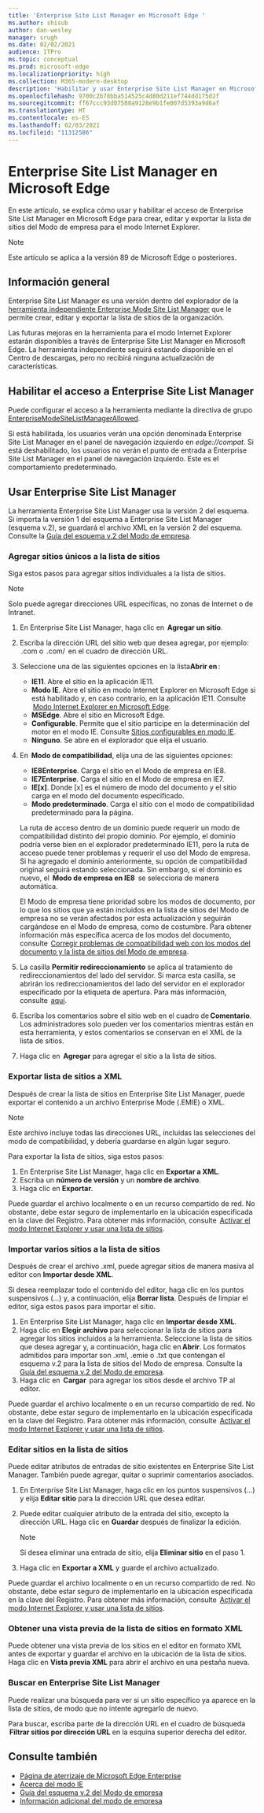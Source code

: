 ```yaml
---
title: 'Enterprise Site List Manager en Microsoft Edge '
ms.author: shisub
author: dan-wesley
manager: srugh
ms.date: 02/02/2021
audience: ITPro
ms.topic: conceptual
ms.prod: microsoft-edge
ms.localizationpriority: high
ms.collection: M365-modern-desktop
description: 'Habilitar y usar Enterprise Site List Manager en Microsoft Edge '
ms.openlocfilehash: 9700c2b78bba514525c4d80d211ef744dd175d2f
ms.sourcegitcommit: ff67ccc93d07588a9128e9b1fe007d5393a9d6af
ms.translationtype: HT
ms.contentlocale: es-ES
ms.lasthandoff: 02/03/2021
ms.locfileid: "11312586"
---
```

# Enterprise Site List Manager en Microsoft Edge

En este artículo, se explica cómo usar y habilitar el acceso de Enterprise Site List Manager en Microsoft Edge para crear, editar y exportar la lista de sitios del Modo de empresa para el modo Internet Explorer.

> [!NOTE]
> Este artículo se aplica a la versión 89 de Microsoft Edge o posteriores. 

## Información general

Enterprise Site List Manager es una versión dentro del explorador de la [herramienta independiente Enterprise Mode Site List Manager](https://www.microsoft.com/download/details.aspx?id=49974) que le permite crear, editar y exportar la lista de sitios de la organización.

Las futuras mejoras en la herramienta para el modo Internet Explorer estarán disponibles a través de Enterprise Site List Manager en Microsoft Edge. La herramienta independiente seguirá estando disponible en el Centro de descargas, pero no recibirá ninguna actualización de características.

## Habilitar el acceso a Enterprise Site List Manager

Puede configurar el acceso a la herramienta mediante la directiva de grupo [EnterpriseModeSiteListManagerAllowed](https://docs.microsoft.com/DeployEdge/microsoft-edge-policies#enterprisemodesitelistmanagerallowed).

Si está habilitada, los usuarios verán una opción denominada Enterprise Site List Manager en el panel de navegación izquierdo en *edge://compat*. Si está deshabilitado, los usuarios no verán el punto de entrada a Enterprise Site List Manager en el panel de navegación izquierdo. Este es el comportamiento predeterminado.

## Usar Enterprise Site List Manager

La herramienta Enterprise Site List Manager usa la versión 2 del esquema. Si importa la versión 1 del esquema a Enterprise Site List Manager (esquema v.2), se guardará el archivo XML en la versión 2 del esquema. Consulte la [Guía del esquema v.2 del Modo de empresa](https://docs.microsoft.com/internet-explorer/ie11-deploy-guide/enterprise-mode-schema-version-2-guidance).

### Agregar sitios únicos a la lista de sitios  

Siga estos pasos para agregar sitios individuales a la lista de sitios.

> [!NOTE]
> Solo puede agregar direcciones URL específicas, no zonas de Internet o de Intranet.

1. En Enterprise Site List Manager, haga clic en  **Agregar un sitio**.
2. Escriba la dirección URL del sitio web que desea agregar, por ejemplo:  <domain>.com o  <domain>.com/<path>  en el cuadro de dirección URL.
3. Seleccione una de las siguientes opciones en la lista**Abrir en** :

   - **IE11**. Abre el sitio en la aplicación IE11.
   - **Modo IE**. Abre el sitio en modo Internet Explorer en Microsoft Edge si está habilitado y, en caso contrario, en la aplicación IE11. Consulte  [Modo Internet Explorer en Microsoft Edge](https://docs.microsoft.com/deployedge/edge-ie-mode).
   - **MSEdge**. Abre el sitio en Microsoft Edge.
   - **Configurable**. Permite que el sitio participe en la determinación del motor en el modo IE. Consulte [Sitios configurables en modo IE](https://docs.microsoft.com/deployedge/edge-learnmore-configurable-sites-ie-mode).
   - **Ninguno**. Se abre en el explorador que elija el usuario.  

4. En  **Modo de compatibilidad**, elija una de las siguientes opciones:

   - **IE8Enterprise**. Carga el sitio en el Modo de empresa en IE8.
   - **IE7Enterprise**. Carga el sitio en el Modo de empresa en IE7.
   - **IE[x]**. Donde [x] es el número de modo del documento y el sitio carga en el modo del documento especificado.
   - **Modo predeterminado**. Carga el sitio con el modo de compatibilidad predeterminado para la página.

   La ruta de acceso dentro de un dominio puede requerir un modo de compatibilidad distinto del propio dominio. Por ejemplo, el dominio podría verse bien en el explorador predeterminado IE11, pero la ruta de acceso puede tener problemas y requerir el uso del Modo de empresa. Si ha agregado el dominio anteriormente, su opción de compatibilidad original seguirá estando seleccionada. Sin embargo, si el dominio es nuevo, el  **Modo de empresa en IE8**  se selecciona de manera automática.

   El Modo de empresa tiene prioridad sobre los modos de documento, por lo que los sitios que ya están incluidos en la lista de sitios del Modo de empresa no se verán afectados por esta actualización y seguirán cargándose en el Modo de empresa, como de costumbre. Para obtener información más específica acerca de los modos del documento, consulte  [Corregir problemas de compatibilidad web con los modos del documento y la lista de sitios del Modo de empresa](https://docs.microsoft.com/internet-explorer/ie11-deploy-guide/fix-compat-issues-with-doc-modes-and-enterprise-mode-site-list).

5. La casilla **Permitir redireccionamiento** se aplica al tratamiento de redireccionamientos del lado del servidor. Si marca esta casilla, se abrirán los redireccionamientos del lado del servidor en el explorador especificado por la etiqueta de apertura. Para más información, consulte  [aquí](https://docs.microsoft.com/internet-explorer/ie11-deploy-guide/enterprise-mode-schema-version-2-guidance#updated-schema-attributes).
6. Escriba los comentarios sobre el sitio web en el cuadro de **Comentario**. Los administradores solo pueden ver los comentarios mientras están en esta herramienta, y estos comentarios se conservan en el XML de la lista de sitios.
7. Haga clic en  **Agregar** para agregar el sitio a la lista de sitios.

### Exportar lista de sitios a XML

Después de crear la lista de sitios en Enterprise Site List Manager, puede exportar el contenido a un archivo Enterprise Mode (.EMIE) o XML. 

> [!NOTE]
> Este archivo incluye todas las direcciones URL, incluidas las selecciones del modo de compatibilidad, y debería guardarse en algún lugar seguro.

Para exportar la lista de sitios, siga estos pasos:

1. En Enterprise Site List Manager, haga clic en **Exportar a XML**.
2. Escriba un **número de versión** y un **nombre de archivo**.
3. Haga clic en **Exportar**.

Puede guardar el archivo localmente o en un recurso compartido de red. No obstante, debe estar seguro de implementarlo en la ubicación especificada en la clave del Registro. Para obtener más información, consulte  [Activar el modo Internet Explorer y usar una lista de sitios](https://docs.microsoft.com/deployedge/edge-ie-mode-policies).

### Importar varios sitios a la lista de sitios

Después de crear el archivo .xml, puede agregar sitios de manera masiva al editor con **Importar desde XML**.

Si desea reemplazar todo el contenido del editor, haga clic en los puntos suspensivos (...) y, a continuación, elija **Borrar lista**. Después de limpiar el editor, siga estos pasos para importar el sitio.

1. En Enterprise Site List Manager, haga clic en **Importar desde XML**. 
2. Haga clic en **Elegir archivo** para seleccionar la lista de sitios para agregar los sitios incluidos a la herramienta. Seleccione la lista de sitios que desea agregar y, a continuación, haga clic en **Abrir**. Los formatos admitidos para importar son .xml, .emie o .txt que contengan el esquema v.2 para la lista de sitios del Modo de empresa. Consulte la [Guía del esquema v.2 del Modo de empresa](https://docs.microsoft.com/internet-explorer/ie11-deploy-guide/enterprise-mode-schema-version-2-guidance).
3. Haga clic en  **Cargar**  para agregar los sitios desde el archivo TP al editor.

Puede guardar el archivo localmente o en un recurso compartido de red. No obstante, debe estar seguro de implementarlo en la ubicación especificada en la clave del Registro. Para obtener más información, consulte  [Activar el modo Internet Explorer y usar una lista de sitios](https://docs.microsoft.com/deployedge/edge-ie-mode-policies).

### Editar sitios en la lista de sitios

 Puede editar atributos de entradas de sitio existentes en Enterprise Site List Manager. También puede agregar, quitar o suprimir comentarios asociados.

1. En Enterprise Site List Manager, haga clic en los puntos suspensivos (...) y elija **Editar sitio** para la dirección URL que desea editar.
2. Puede editar cualquier atributo de la entrada del sitio, excepto la dirección URL. Haga clic en **Guardar** después de finalizar la edición.

   > [!NOTE]
   > Si desea eliminar una entrada de sitio, elija **Eliminar sitio** en el paso 1.

3. Haga clic en **Exportar a XML** y guarde el archivo actualizado.

Puede guardar el archivo localmente o en un recurso compartido de red. No obstante, debe estar seguro de implementarlo en la ubicación especificada en la clave del Registro. Para obtener más información, consulte  [Activar el modo Internet Explorer y usar una lista de sitios](https://docs.microsoft.com/deployedge/edge-ie-mode-policies).

### Obtener una vista previa de la lista de sitios en formato XML

Puede obtener una vista previa de los sitios en el editor en formato XML antes de exportar y guardar el archivo en la ubicación de la lista de sitios. Haga clic en **Vista previa XML** para abrir el archivo en una pestaña nueva.

### Buscar en Enterprise Site List Manager

Puede realizar una búsqueda para ver si un sitio específico ya aparece en la lista de sitios, de modo que no intente agregarlo de nuevo.

Para buscar, escriba parte de la dirección URL en el cuadro de búsqueda  **Filtrar sitios por dirección URL** en la esquina superior derecha del editor.

## Consulte también

- [Página de aterrizaje de Microsoft Edge Enterprise](https://aka.ms/EdgeEnterprise)
- [Acerca del modo IE](https://docs.microsoft.com/deployedge/edge-ie-mode)
- [Guía del esquema v.2 del Modo de empresa](https://docs.microsoft.com/internet-explorer/ie11-deploy-guide/enterprise-mode-schema-version-2-guidance)
- [Información adicional del modo de empresa](https://docs.microsoft.com/internet-explorer/ie11-deploy-guide/enterprise-mode-overview-for-ie11)
